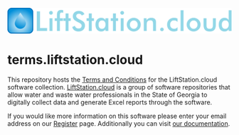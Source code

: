 ![Logo](https://github.com/Consolidated-Utilities/LiftStation.cloud-App-Icons/raw/master/Icons/Combined/Combined.png)
# terms.liftstation.cloud
This repository hosts the [Terms and Conditions](https://terms.liftstation.cloud) for the LiftStation.cloud software collection. [LiftStation.cloud](https://liftstation.cloud) is a group of software repositories that allow water and waste water professionals in the State of Georgia to digitally collect data and generate Excel reports through the software.

If you would like more information on this software please enter your email address on our [Register](https://liftstation.cloud/register) page. Additionally you can visit [our documentation](https://docs.liftstation.cloud).
